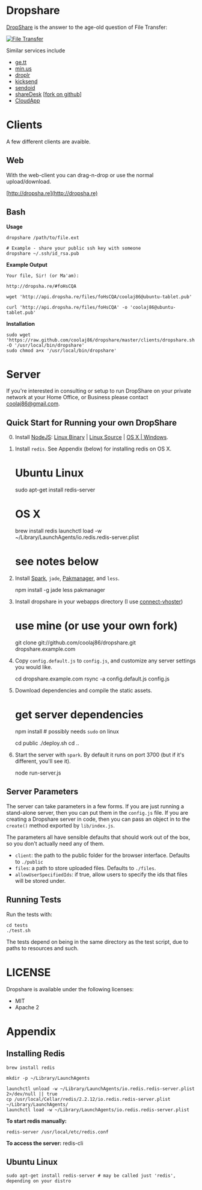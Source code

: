 Dropshare
===

[DropShare](http://dropsha.re) is the answer to the age-old question of File Transfer:

[![File Transfer][file-transfer]][xkcd-949]

[xkcd-949]: http://xkcd.com/949/
[file-transfer]: http://imgs.xkcd.com/comics/file_transfer.png "Every time you email a file to yourself so you can pull it up on your friend's laptop, Tim Berners-Lee sheds a single tear."

Similar services include

  * [ge.tt](http://ge.tt)
  * [min.us](http://min.us)
  * [droplr](http://droplr.com)
  * [kicksend](http://kicksend.com/)
  * [sendoid](http://sendoid.com/)
  * [shareDesk](http://sharedesk.at) [[fork on github](https://github.com/eeezyy/shareDesk)]
  * [CloudApp](http://getcloudapp.com/)

Clients
===

A few different clients are avaible.

Web
---

With the web-client you can drag-n-drop or use the normal upload/download.

[http://dropsha.re](http://dropsha.re)

Bash
---

**Usage**

    dropshare /path/to/file.ext
    
    # Example - share your public ssh key with someone
    dropshare ~/.ssh/id_rsa.pub
    
**Example Output**

    Your file, Sir! (or Ma'am):
    
    http://dropsha.re/#foHsCQA
    
    wget 'http://api.dropsha.re/files/foHsCQA/coolaj86@ubuntu-tablet.pub'
    
    curl 'http://api.dropsha.re/files/foHsCQA' -o 'coolaj86@ubuntu-tablet.pub'

**Installation**

    sudo wget 'https://raw.github.com/coolaj86/dropshare/master/clients/dropshare.sh' -O '/usr/local/bin/dropshare'
    sudo chmod a+x '/usr/local/bin/dropshare'

Server
===

If you're interested in consulting or setup to run DropShare on your private network
at your Home Office, or Business please contact <coolaj86@gmail.com>.

Quick Start for Running your own DropShare
---

  0. Install [NodeJS](http://nodejs.org): [Linux Binary](https://github.com/joyent/node/wiki/Installing-Node.js-via-package-manager) | [Linux Source](http://apptob.org) | [OS X | Windows](http://nodejs.org#download).
  0. Install `redis`. See Appendix (below) for installing redis on OS X.

        # Ubuntu Linux
        sudo apt-get install redis-server
        
        # OS X
        brew install redis
        launchctl load -w ~/Library/LaunchAgents/io.redis.redis-server.plist
        # see notes below

  0. Install [Spark](https://github.com/senchalabs/spark), `jade`, [Pakmanager](https://github.com/coolaj86/node-pakmanager), and `less`.

        npm install -g jade less pakmanager

  0. Install dropshare in your webapps directory (I use [connect-vhoster](https://github.com/coolaj86/connect-vhoster))

        # use mine (or use your own fork)
        git clone git://github.com/coolaj86/dropshare.git dropshare.example.com

  0. Copy `config.default.js` to `config.js`, and customize any server
     settings you would like.

        cd dropshare.example.com
        rsync -a config.default.js config.js

  0. Download dependencies and compile the static assets.

        # get server dependencies
        npm install # possibly needs `sudo` on linux
        
        cd public
        ./deploy.sh
        cd ..

  0. Start the server with `spark`. By default it runs on port 3700 (but if it's different, you'll see it).

        node run-server.js


Server Parameters
---
The server can take parameters in a few forms. If you are just running a
stand-alone server, then you can put them in the `config.js` file. If
you are creating a Dropshare server in code, then you can pass an object
in to the `create()` method exported by `lib/index.js`. 

The parameters all have sensible defaults that should work out of the box,
so you don't actually need any of them.

* `client`: the path to the public folder for the browser interface.
  Defaults to `./public`
* `files`: a path to store uploaded files. Defaults to `./files`.
* `allowUserSpecifiedIds`: if true, allow users to specify the ids that files
   will be stored under.

Running Tests
---

Run the tests with:

    cd tests
    ./test.sh

The tests depend on being in the same directory as the test script, due
to paths to resources and such.


LICENSE
===

Dropshare is available under the following licenses:

  * MIT
  * Apache 2

Appendix
===

Installing Redis
---

    brew install redis

    mkdir -p ~/Library/LaunchAgents

    launchctl unload -w ~/Library/LaunchAgents/io.redis.redis-server.plist 2>/dev/null || true
    cp /usr/local/Cellar/redis/2.2.12/io.redis.redis-server.plist ~/Library/LaunchAgents/
    launchctl load -w ~/Library/LaunchAgents/io.redis.redis-server.plist

**To start redis manually:**

    redis-server /usr/local/etc/redis.conf

**To access the server:**
    redis-cli

Ubuntu Linux
---

    sudo apt-get install redis-server # may be called just 'redis', depending on your distro
